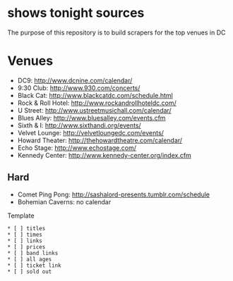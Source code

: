 # shows tonight sources

The purpose of this repository is to build scrapers for the top venues in DC

# Venues

* DC9: http://www.dcnine.com/calendar/
* 9:30 Club: http://www.930.com/concerts/
* Black Cat: http://www.blackcatdc.com/schedule.html
* Rock & Roll Hotel: http://www.rockandrollhoteldc.com/
* U Street: http://www.ustreetmusichall.com/calendar/
* Blues Alley: http://www.bluesalley.com/events.cfm
* Sixth & I: http://www.sixthandi.org/events/
* Velvet Lounge: http://velvetloungedc.com/events/
* Howard Theater: http://thehowardtheatre.com/calendar/
* Echo Stage: http://www.echostage.com/
* Kennedy Center: http://www.kennedy-center.org/index.cfm

## Hard

* Comet Ping Pong: http://sashalord-presents.tumblr.com/schedule
* Bohemian Caverns: no calendar

Template

```
* [ ] titles
* [ ] times
* [ ] links
* [ ] prices
* [ ] band links
* [ ] all ages
* [ ] ticket link
* [ ] sold out
```
